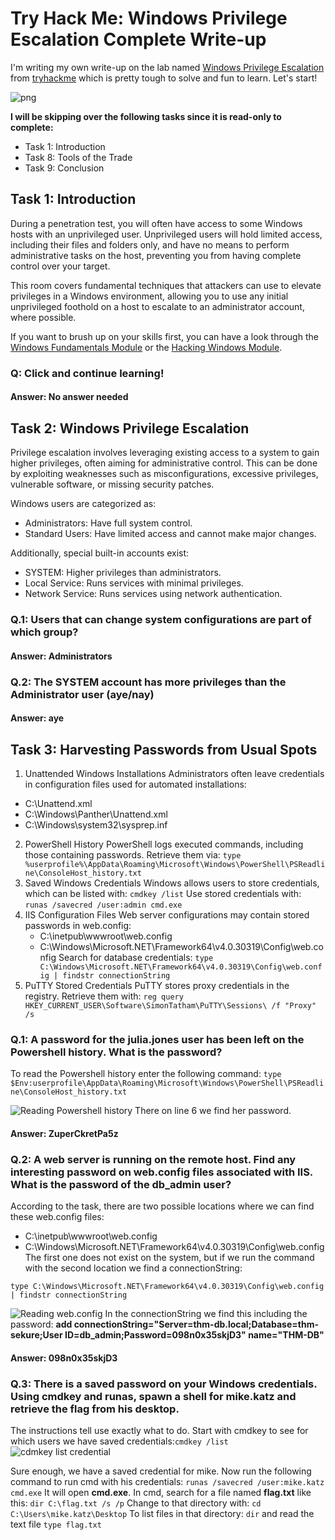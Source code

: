 # Try Hack Me: Windows Privilege Escalation Complete Write-up
I'm writing my own write-up on the lab named [Windows Privilege Escalation](https://tryhackme.com/room/windowsprivesc20) from [tryhackme](https://tryhackme.com) which is pretty tough to solve and fun to learn. Let's start! 

![png](https://cyb3r53c.com/wp-content/uploads/2023/03/PrivilegeEscalation.png)

**I will be skipping over the following tasks since it is read-only to complete:**
- Task 1: Introduction
- Task 8: Tools of the Trade
- Task 9: Conclusion

## Task 1: Introduction
During a penetration test, you will often have access to some Windows hosts with an unprivileged user. Unprivileged users will hold limited access, including their files and folders only, and have no means to perform administrative tasks on the host, preventing you from having complete control over your target.

This room covers fundamental techniques that attackers can use to elevate privileges in a Windows environment, allowing you to use any initial unprivileged foothold on a host to escalate to an administrator account, where possible.

If you want to brush up on your skills first, you can have a look through the [Windows Fundamentals Module](https://tryhackme.com/module/windows-fundamentals) or the [Hacking Windows Module](https://tryhackme.com/module/hacking-windows-1).

### Q: Click and continue learning!
#### Answer: No answer needed

## Task 2: Windows Privilege Escalation
Privilege escalation involves leveraging existing access to a system to gain higher privileges, often aiming for administrative control. This can be done by exploiting weaknesses such as misconfigurations, excessive privileges, vulnerable software, or missing security patches.

Windows users are categorized as:
- Administrators: Have full system control.
- Standard Users: Have limited access and cannot make major changes.

Additionally, special built-in accounts exist:
- SYSTEM: Higher privileges than administrators.
- Local Service: Runs services with minimal privileges.
- Network Service: Runs services using network authentication.

### Q.1: Users that can change system configurations are part of which group?
#### Answer: Administrators
### Q.2: The SYSTEM account has more privileges than the Administrator user (aye/nay)
#### Answer: aye

## Task 3: Harvesting Passwords from Usual Spots
1. Unattended Windows Installations
  Administrators often leave credentials in configuration files used for automated installations:
  - C:\Unattend.xml
  - C:\Windows\Panther\Unattend.xml
  - C:\Windows\system32\sysprep.inf
2. PowerShell History
  PowerShell logs executed commands, including those containing passwords. Retrieve them via:
  ```type %userprofile%\AppData\Roaming\Microsoft\Windows\PowerShell\PSReadline\ConsoleHost_history.txt```
3. Saved Windows Credentials
   Windows allows users to store credentials, which can be listed with: ```cmdkey /list```
   Use stored credentials with: ```runas /savecred /user:admin cmd.exe```
4. IIS Configuration Files
  Web server configurations may contain stored passwords in web.config:
    - C:\inetpub\wwwroot\web.config
    - C:\Windows\Microsoft.NET\Framework64\v4.0.30319\Config\web.config
  Search for database credentials: ```type C:\Windows\Microsoft.NET\Framework64\v4.0.30319\Config\web.config | findstr connectionString```
5. PuTTY Stored Credentials
  PuTTY stores proxy credentials in the registry. Retrieve them with: ```reg query HKEY_CURRENT_USER\Software\SimonTatham\PuTTY\Sessions\ /f "Proxy" /s```
### Q.1: A password for the julia.jones user has been left on the Powershell history. What is the password?

To read the Powershell history enter the following command: ```type $Env:userprofile\AppData\Roaming\Microsoft\Windows\PowerShell\PSReadline\ConsoleHost_history.txt```

![Reading Powershell history](images/julia.jones%20password.png)
There on line 6 we find her password.
#### Answer: ZuperCkretPa5z

### Q.2: A web server is running on the remote host. Find any interesting password on web.config files associated with IIS. What is the password of the db_admin user?
According to the task, there are two possible locations where we can find these web.config files:
- C:\inetpub\wwwroot\web.config
- C:\Windows\Microsoft.NET\Framework64\v4.0.30319\Config\web.config
The first one does not exist on the system, but if we run the command with the second location we find a connectionString:
```
type C:\Windows\Microsoft.NET\Framework64\v4.0.30319\Config\web.config | findstr connectionString
```
![Reading web.config](images/reading_web.config_file.png)
In the connectionString we find this including the password:
**add connectionString="Server=thm-db.local;Database=thm-sekure;User ID=db_admin;Password=098n0x35skjD3" name="THM-DB"**
#### Answer: 098n0x35skjD3

### Q.3: There is a saved password on your Windows credentials. Using cmdkey and runas, spawn a shell for mike.katz and retrieve the flag from his desktop.
The instructions tell use exactly what to do. Start with cmdkey to see for which users we have saved credentials:```cmdkey /list```
![cdmkey list credential](images/cmdkey.png)

Sure enough, we have a saved credential for mike. Now run the following command to run cmd with his credentials: 
```runas /savecred /user:mike.katz cmd.exe```
It will open **cmd.exe**. In cmd, search for a file named **flag.txt** like this: ```dir C:\flag.txt /s /p``` 
Change to that directory with: ```cd C:\Users\mike.katz\Desktop``` To list files in that directory: ```dir``` and read the text file ```type flag.txt```


